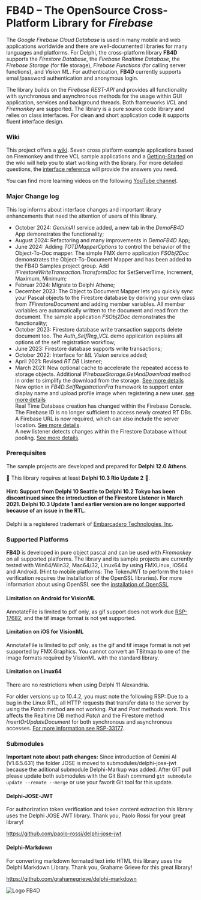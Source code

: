﻿# FB4D – The OpenSource Cross-Platform Library for _Firebase_

The _Google Firebase Cloud Database_ is used in many mobile and web applications worldwide and there are well-documented libraries for many languages and platforms. For Delphi, the cross-platform library **FB4D** supports the _Firestore Database_, the _Firebase Realtime Database_, the _Firebase Storage_ (for file storage), _Firebase Functions_ (for calling server functions), and _Vision ML_. For authentication, **FB4D** currently supports email/password authentication and anonymous login. 

The library builds on the _Firebase REST-API_ and provides all functionality with synchronous and asynchronous methods for the usage within GUI application, services and background threads. Both frameworks _VCL_ and _Firemonkey_ are supported. The library is a pure source code library and relies on class interfaces. For clean and short application code it supports fluent interface design.

### Wiki

This project offers a [wiki](https://github.com/SchneiderInfosystems/FB4D/wiki). Seven cross platform example applications based on Firemonkey and three VCL sample applications and a [Getting-Started](https://github.com/SchneiderInfosystems/FB4D/wiki/Getting-Started-with-FB4D) on the wiki will help you to start working with the library. For more detailed questions, the [interface reference](https://github.com/SchneiderInfosystems/FB4D/wiki/FB4D-Interface-Reference) will provide the answers you need.

You can find more learning videos on the following [YouTube channel](https://www.youtube.com/channel/UC3qSIUzdGqoZA8hcA31X0Og).

### Major Change log

This log informs about interface changes and important library enhancements that need the attention of users of this library.

- October 2024: _GeminiAI_ service added, a new tab in the _DemoFB4D_ App demonstrates the functionality;
- August 2024: Refactoring and many improvements in _DemoFB4D_ App;
- June 2024: Adding _TOTDMapperOptions_ to control the behavior of the Object-To-Doc mapper. The simple FMX demo application _FSObj2Doc_ demonstrates the Object-To-Document Mapper and has been added to the FB4D Samples project group. Add _IFirestoreWriteTransaction.TransformDoc_ for SetServerTime, Increment, Maximum, Minimum;
- Februar 2024: Migrate to Delphi Athene;
- December 2023: The Object to Document Mapper lets you quickly sync your Pascal objects to the Firestore database by deriving your own class from _TFirestoreDocument_ and adding member variables. All member variables are automatically written to the document and read from the document. The sample application _FSObj2Doc_ demonstrates the functionality;
- October 2023: Firestore database write transaction supports delete document too. The _Auth_SelfReg_VCL_ demo application explains all options of the self registration workflow;
- June 2023: Firestore database supports write transactions;
- October 2022: Interface for _ML Vision_ service added;
- April 2021: Revised _RT DB_ Listener;
- March 2021: New optional cache to accelerate the repeated access to storage objects. Additional _IFirebaseStorage.GetAndDownload_ method in order to simplify the download from the storage. [See more details](https://github.com/SchneiderInfosystems/FB4D/wiki/FB4D-Reference-IFirebaseStorage#optional-cache-for-storage-objects)  
New option in _FB4D.SelfRegistrationFra_ framework to support enter display name and upload profile image when registering a new user. [see more details](https://github.com/SchneiderInfosystems/FB4D/wiki/Self-Registration-Workflow#optional-user-profile-image)  
Real Time Database creation has changed within the Firebase Console. The Firebase ID is no longer sufficient to access newly created RT DBs. A Firebase URL is now required, which can also include the server location. [See more details](https://github.com/SchneiderInfosystems/FB4D/wiki/FB4D-Reference-IRealTimeDB#create-an-instance-for-the-interface-irealtimedb).  
A new listener detects changes within the Firestore Database without pooling. [See more details](https://github.com/SchneiderInfosystems/FB4D/wiki/FB4D-Reference-IFirestoreDatabase#firestore-listener).

### Prerequisites

The sample projects are developed and prepared for **Delphi 12.0 Athens**.

🔺 This library requires at least **Delphi 10.3 Rio Update 2** 🔺. 

#### Hint: Support from Delphi 10 Seattle to Delphi 10.2 Tokyo has been discontinued since the introduction of the Firestore Listener in March 2021. Delphi 10.3 Update 1 and earlier version are no longer supported because of an issue in the RTL. 

Delphi is a registered trademark of [Embarcadero Technologies, Inc](https://www.embarcadero.com/de/products/delphi).

### Supported Platforms

**FB4D** is developed in pure object pascal and can be used with _Firemonkey_ on all supported platforms. The library and its sample projects are currently tested with Win64/Win32, Mac64/32, Linux64 by using FMXLinux, iOS64 and Android. (Hint to mobile platforms: The TokenJWT to perform the token verification requires the installation of the OpenSSL libraries). For more information about using OpenSSL see the [installation of OpenSSL](https://github.com/SchneiderInfosystems/FB4D/wiki/Getting-Started-with-FB4D#install-openssl)

#### Limitation on Android for VisionML

AnnotateFile is limited to pdf only, as gif support does not work due [RSP-17682](https://quality.embarcadero.com/browse/RSP-17682), and the tif image format is not yet supported.

#### Limitation on iOS for VisionML

AnnotateFile is limited to pdf only, as the gif and tif image format is not yet supported by FMX.Graphics. You cannot convert an TBitmap to one of the image formats required by VisionML with the standard library.
 
#### Limitation on Linux64

There are no restrictions when using Delphi 11 Alexandria.

For older versions up to 10.4.2, you must note the following RSP: Due to a bug in the Linux RTL, all HTTP requests that transfer data to the server by using the _Patch_ method are not working. _Put_ and _Post_ methods work. This affects the Realtime DB method _Patch_ and the Firestore method _InsertOrUpdateDocument_ for both synchronous and asynchronous accesses. [For more information see RSP-33177](https://quality.embarcadero.com/browse/RSP-33177).

### Submodules

**Important note about path changes:** 
Since introduction of Gemini AI (V1.6.5.631) the folder JOSE is moved to submodules/delphi-jose-jwt because the aditional submodule Delphi-Markup was added. After GIT pull please update both submodules with the Git Bash command `git submodule update --remote --merge` or use your favorit Git tool for this update. 

#### Delphi-JOSE-JWT

For authorization token verification and token content extraction this library uses the Delphi JOSE JWT library. Thank you, Paolo Rossi for your great library!

https://github.com/paolo-rossi/delphi-jose-jwt

#### Delphi-Markdown

For converting markdown formated text into HTML this library uses the Delphi Markdown Library. Thank you, Grahame Grieve for this great library!

https://github.com/grahamegrieve/delphi-markdown

![Logo FB4D](https://github.com/SchneiderInfosystems/FB4D/wiki/logoFB4D.png)

